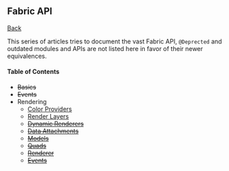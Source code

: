 ## Fabric API
[Back](/README.md)

This series of articles tries to document the vast Fabric API, `@Deprected` and outdated modules and APIs are not listed here in favor of their newer equivalences.

#### Table of Contents
* ~~Basics~~
* ~~Events~~
* Rendering
	* [Color Providers](rendering/color_providers.md)
	* [Render Layers](rendering/layer.md)
	* ~~[Dynamic Renderers](rendering/dynamic/dynamic.md)~~
	* ~~[Data Attachments](rendering/attachments.md)~~
	* ~~[Models](rendering/models/models.md)~~
	* ~~[Quads](rendering/quads/quads.md)~~
	* ~~[Renderer](rendering/renderer.md)~~
	* ~~[Events](rendering/events.md)~~

